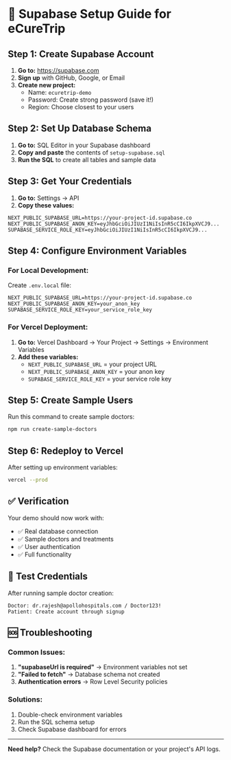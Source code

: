 # 🔧 Supabase Setup Guide for eCureTrip

## Step 1: Create Supabase Account

1. **Go to:** https://supabase.com
2. **Sign up** with GitHub, Google, or Email
3. **Create new project:**
   - Name: `ecuretrip-demo`
   - Password: Create strong password (save it!)
   - Region: Choose closest to your users

## Step 2: Set Up Database Schema

1. **Go to:** SQL Editor in your Supabase dashboard
2. **Copy and paste** the contents of `setup-supabase.sql`
3. **Run the SQL** to create all tables and sample data

## Step 3: Get Your Credentials

1. **Go to:** Settings → API
2. **Copy these values:**

```env
NEXT_PUBLIC_SUPABASE_URL=https://your-project-id.supabase.co
NEXT_PUBLIC_SUPABASE_ANON_KEY=eyJhbGciOiJIUzI1NiIsInR5cCI6IkpXVCJ9...
SUPABASE_SERVICE_ROLE_KEY=eyJhbGciOiJIUzI1NiIsInR5cCI6IkpXVCJ9...
```

## Step 4: Configure Environment Variables

### For Local Development:
Create `.env.local` file:
```env
NEXT_PUBLIC_SUPABASE_URL=https://your-project-id.supabase.co
NEXT_PUBLIC_SUPABASE_ANON_KEY=your_anon_key
SUPABASE_SERVICE_ROLE_KEY=your_service_role_key
```

### For Vercel Deployment:
1. **Go to:** Vercel Dashboard → Your Project → Settings → Environment Variables
2. **Add these variables:**
   - `NEXT_PUBLIC_SUPABASE_URL` = your project URL
   - `NEXT_PUBLIC_SUPABASE_ANON_KEY` = your anon key
   - `SUPABASE_SERVICE_ROLE_KEY` = your service role key

## Step 5: Create Sample Users

Run this command to create sample doctors:
```bash
npm run create-sample-doctors
```

## Step 6: Redeploy to Vercel

After setting up environment variables:
```bash
vercel --prod
```

## ✅ Verification

Your demo should now work with:
- ✅ Real database connection
- ✅ Sample doctors and treatments
- ✅ User authentication
- ✅ Full functionality

## 🔐 Test Credentials

After running sample doctor creation:
```
Doctor: dr.rajesh@apollohospitals.com / Doctor123!
Patient: Create account through signup
```

## 🆘 Troubleshooting

### Common Issues:
1. **"supabaseUrl is required"** → Environment variables not set
2. **"Failed to fetch"** → Database schema not created
3. **Authentication errors** → Row Level Security policies

### Solutions:
1. Double-check environment variables
2. Run the SQL schema setup
3. Check Supabase dashboard for errors

---

**Need help?** Check the Supabase documentation or your project's API logs.
